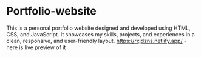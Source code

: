 # Portfolio-website
This is a personal portfolio website designed and developed using HTML, CSS, and JavaScript. It showcases my skills, projects, and experiences in a clean, responsive, and user-friendly layout.
https://rxjdzns.netlify.app/ - here is live preview of it
